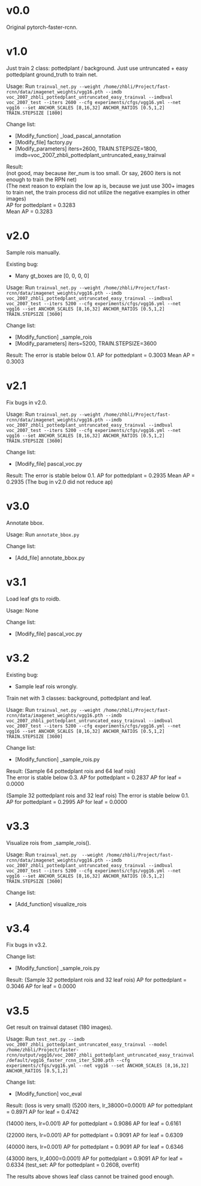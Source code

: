 # v0.0
Original pytorch-faster-rcnn.

# v1.0
Just train 2 class: pottedplant / background.
Just use untruncated + easy pottedplant ground_truth to train net.

Usage: Run `trainval_net.py --weight /home/zhbli/Project/fast-rcnn/data/imagenet_weights/vgg16.pth --imdb voc_2007_zhbli_pottedplant_untruncated_easy_trainval --imdbval voc_2007_test --iters 2600 --cfg experiments/cfgs/vgg16.yml --net vgg16 --set ANCHOR_SCALES [8,16,32] ANCHOR_RATIOS [0.5,1,2] TRAIN.STEPSIZE [1800]`

Change list:
- [Modify_function] _load_pascal_annotation
- [Modify_file] factory.py
- [Modify_parameters] iters=2600, TRAIN.STEPSIZE=1800, imdb=voc_2007_zhbli_pottedplant_untruncated_easy_trainval

Result:  
(not good, may because iter_num is too small. Or say, 2600 iters is not enough to train the RPN net)  
(The next reason to explain the low ap is, because we just use 300+ images to train net,  the train process did not utilize the negative examples in other images)  
AP for pottedplant = 0.3283  
Mean AP = 0.3283  

# v2.0
Sample rois manually.

Existing bug:  
- Many gt_boxes are [0, 0, 0, 0]

Usage: Run `trainval_net.py --weight /home/zhbli/Project/fast-rcnn/data/imagenet_weights/vgg16.pth --imdb voc_2007_zhbli_pottedplant_untruncated_easy_trainval --imdbval voc_2007_test --iters 5200 --cfg experiments/cfgs/vgg16.yml --net vgg16 --set ANCHOR_SCALES [8,16,32] ANCHOR_RATIOS [0.5,1,2] TRAIN.STEPSIZE [3600]`

Change list:
- [Modify_function] _sample_rois
- [Modify_parameters] iters=5200, TRAIN.STEPSIZE=3600

Result:
The error is stable below 0.1.
AP for pottedplant = 0.3003
Mean AP = 0.3003

# v2.1
Fix bugs in v2.0.

Usage: Run `trainval_net.py --weight /home/zhbli/Project/fast-rcnn/data/imagenet_weights/vgg16.pth --imdb voc_2007_zhbli_pottedplant_untruncated_easy_trainval --imdbval voc_2007_test --iters 5200 --cfg experiments/cfgs/vgg16.yml --net vgg16 --set ANCHOR_SCALES [8,16,32] ANCHOR_RATIOS [0.5,1,2] TRAIN.STEPSIZE [3600]`  

Change list:  
- [Modify_file] pascal_voc.py  

Result:
The error is stable below 0.1.
AP for pottedplant = 0.2935
Mean AP = 0.2935
(The bug in v2.0 did not reduce ap)

# v3.0
Annotate bbox.

Usage: Run `annotate_bbox.py`

Change list:
- [Add_file] annotate_bbox.py

# v3.1
Load leaf gts to roidb.

Usage: None

Change list:
- [Modify_file] pascal_voc.py

# v3.2
Existing bug:  
- Sample leaf rois wrongly.

Train net with 3 classes: background, pottedplant and leaf.

Usage: Run `trainval_net.py --weight /home/zhbli/Project/fast-rcnn/data/imagenet_weights/vgg16.pth --imdb voc_2007_zhbli_pottedplant_untruncated_easy_trainval --imdbval voc_2007_test --iters 5200 --cfg experiments/cfgs/vgg16.yml --net vgg16 --set ANCHOR_SCALES [8,16,32] ANCHOR_RATIOS [0.5,1,2] TRAIN.STEPSIZE [3600]`

Change list:   
- [Modify_function] _sample_rois.py

Result:
(Sample 64 pottedplant rois and 64 leaf rois)  
The error is stable below 0.3.
AP for pottedplant = 0.2837
AP for leaf = 0.0000

(Sample 32 pottedplant rois and 32 leaf rois)
The error is stable below 0.1.
AP for pottedplant = 0.2995
AP for leaf = 0.0000

# v3.3  
Visualize rois from _sample_rois().

Usage: Run `trainval_net.py  --weight /home/zhbli/Project/fast-rcnn/data/imagenet_weights/vgg16.pth --imdb voc_2007_zhbli_pottedplant_untruncated_easy_trainval --imdbval voc_2007_test --iters 5200 --cfg experiments/cfgs/vgg16.yml --net vgg16 --set ANCHOR_SCALES [8,16,32] ANCHOR_RATIOS [0.5,1,2] TRAIN.STEPSIZE [3600]`

Change list:
- [Add_function] visualize_rois

# v3.4
Fix bugs in v3.2.

Change list:  
- [Modify_function] _sample_rois.py

Result:
(Sample 32 pottedplant rois and 32 leaf rois)
AP for pottedplant = 0.3046
AP for leaf = 0.0000

# v3.5
Get result on trainval dataset (180 images).

Usage: Run `test_net.py --imdb voc_2007_zhbli_pottedplant_untruncated_easy_trainval --model /home/zhbli/Project/faster-rcnn/output/vgg16/voc_2007_zhbli_pottedplant_untruncated_easy_trainval/default/vgg16_faster_rcnn_iter_5200.pth --cfg experiments/cfgs/vgg16.yml --net vgg16 --set ANCHOR_SCALES [8,16,32] ANCHOR_RATIOS [0.5,1,2]`

Change list:
- [Modify_function] voc_eval

Result: (loss is very small)
(5200 iters, lr_38000=0.0001)
AP for pottedplant = 0.8971
AP for leaf = 0.4742

(14000 iters, lr=0.001)
AP for pottedplant = 0.9086
AP for leaf = 0.6161

(22000 iters, lr=0.001)
AP for pottedplant = 0.9091
AP for leaf = 0.6309

(40000 iters, lr=0.001)
AP for pottedplant = 0.9091
AP for leaf = 0.6346

(43000 iters, lr_4000=0.0001)
AP for pottedplant = 0.9091
AP for leaf = 0.6334
(test_set: AP for pottedplant = 0.2608, overfit)

The results above shows leaf class cannot be trained good enough. 